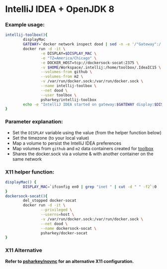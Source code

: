 # IntelliJ IDEA + OpenJDK 8

### Example usage:
```bash
intellij-toolbox(){
        displayMac
        GATEWAY=`docker network inspect dood | sed -n -e '/"Gateway":/ s/^.*"\(.*\)".*/\1/p'`
        docker run -d -it \
                -e DISPLAY=$DISPLAY_MAC \
                -e "TZ=America/Chicago" \
                -e DOCKER_HOST=tcp://dockersock-socat:2375 \
                -v $HOME/Workspace/.intellij:/home/toolbox/.IdeaIC15 \
                --volumes-from github \
                --volumes-from m2 \
                -v /var/run/docker.sock:/var/run/docker.sock \
                --name intellij-toolbox \
                --net dood \
                --user toolbox \
                psharkey/intellij-toolbox
        echo -e "IntelliJ IDEA started on gateway:$GATEWAY display:$DISPLAY_MAC \xF0\x9f\x8d\xba"
}
```

### Parameter explanation:
* Set the `DISPLAY` variable using the value (from the helper function below)
* Set the timezone (to your local value)
* Map a volume to persist the IntelliJ IDEA preferences
* Map volumes from `github` and `m2` data containers created for [toolbox](https://github.com/psharkey/docker/tree/master/toolbox)
* Shares the docker.sock via a volume & with another container on the same network 

### X11 helper function:
```bash
displayMac() {
        DISPLAY_MAC=`ifconfig en0 | grep "inet " | cut -d " " -f2`:0
}
dockersock-socat(){
        del_stopped docker-socat
        docker run -d -it \
                --privileged \
                --userns=host \
                -v /var/run/docker.sock:/var/run/docker.sock \
                --net dood \
                --name dockersock-socat \
                psharkey/docker-socat
}
```

### X11 Alternative
**Refer to [psharkey/novnc](https://hub.docker.com/r/psharkey/novnc/) for an alternative X11 configuration.**
